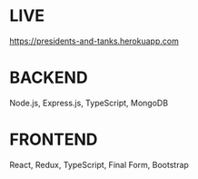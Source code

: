 # LIVE

https://presidents-and-tanks.herokuapp.com

# BACKEND

Node.js, Express.js, TypeScript, MongoDB

# FRONTEND

React, Redux, TypeScript, Final Form, Bootstrap
